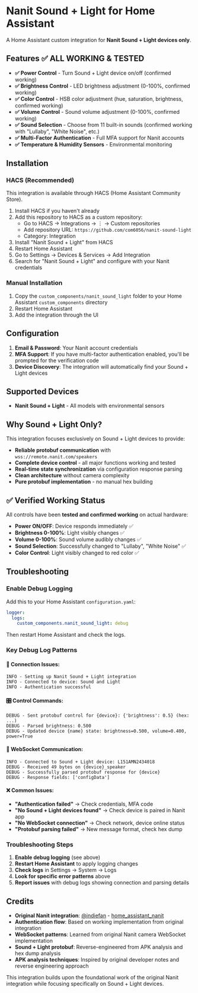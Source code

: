# Nanit Sound + Light for Home Assistant

A Home Assistant custom integration for **Nanit Sound + Light devices only**.

## Features ✅ **ALL WORKING & TESTED**

- **✅ Power Control** - Turn Sound + Light device on/off (confirmed working)
- **✅ Brightness Control** - LED brightness adjustment (0-100%, confirmed working)
- **✅ Color Control** - HSB color adjustment (hue, saturation, brightness, confirmed working)
- **✅ Volume Control** - Sound volume adjustment (0-100%, confirmed working)  
- **✅ Sound Selection** - Choose from 11 built-in sounds (confirmed working with "Lullaby", "White Noise", etc.)
- **✅ Multi-Factor Authentication** - Full MFA support for Nanit accounts
- **✅ Temperature & Humidity Sensors** - Environmental monitoring

## Installation

### HACS (Recommended)

This integration is available through HACS (Home Assistant Community Store).

1. Install HACS if you haven't already
2. Add this repository to HACS as a custom repository:
   - Go to HACS → Integrations → ⋮ → Custom repositories
   - Add repository URL: `https://github.com/com6056/nanit-sound-light`
   - Category: Integration
3. Install "Nanit Sound + Light" from HACS
4. Restart Home Assistant
5. Go to Settings → Devices & Services → Add Integration
6. Search for "Nanit Sound + Light" and configure with your Nanit credentials

### Manual Installation

1. Copy the `custom_components/nanit_sound_light` folder to your Home Assistant `custom_components` directory
2. Restart Home Assistant
3. Add the integration through the UI

## Configuration

1. **Email & Password**: Your Nanit account credentials
2. **MFA Support**: If you have multi-factor authentication enabled, you'll be prompted for the verification code
3. **Device Discovery**: The integration will automatically find your Sound + Light devices

## Supported Devices

- **Nanit Sound + Light** - All models with environmental sensors

## Why Sound + Light Only?

This integration focuses exclusively on Sound + Light devices to provide:
- **Reliable protobuf communication** with `wss://remote.nanit.com/speakers`
- **Complete device control** - all major functions working and tested
- **Real-time state synchronization** via configuration response parsing  
- **Clean architecture** without camera complexity
- **Pure protobuf implementation** - no manual hex building

## ✅ **Verified Working Status**

All controls have been **tested and confirmed working** on actual hardware:
- **Power ON/OFF**: Device responds immediately ✅
- **Brightness 0-100%**: Light visibly changes ✅  
- **Volume 0-100%**: Sound volume audibly changes ✅
- **Sound Selection**: Successfully changed to "Lullaby", "White Noise" ✅
- **Color Control**: Light visibly changed to red color ✅

## Troubleshooting

### **Enable Debug Logging**

Add this to your Home Assistant `configuration.yaml`:

```yaml
logger:
  logs:
    custom_components.nanit_sound_light: debug
```

Then restart Home Assistant and check the logs.

### **Key Debug Log Patterns**

#### **🔗 Connection Issues:**
```
INFO - Setting up Nanit Sound + Light integration
INFO - Connected to device: Sound and Light  
INFO - Authentication successful
```

#### **🎛️ Control Commands:**
```
DEBUG - Sent protobuf control for {device}: {'brightness': 0.5} (hex: ...)
DEBUG - Parsed brightness: 0.500
DEBUG - Updated device {name} state: brightness=0.500, volume=0.400, power=True
```

#### **📡 WebSocket Communication:**
```
INFO - Connected to Sound + Light device: L151AMN2434018
DEBUG - Received 49 bytes on {device}_speaker
DEBUG - Successfully parsed protobuf response for {device}
DEBUG - Response fields: ['configData']
```

#### **❌ Common Issues:**
- **"Authentication failed"** → Check credentials, MFA code
- **"No Sound + Light devices found"** → Check device is paired in Nanit app
- **"No WebSocket connection"** → Check network, device online status
- **"Protobuf parsing failed"** → New message format, check hex dump

### **Troubleshooting Steps**

1. **Enable debug logging** (see above)
2. **Restart Home Assistant** to apply logging changes
3. **Check logs** in Settings → System → Logs
4. **Look for specific error patterns** above
5. **Report issues** with debug logs showing connection and parsing details

## Credits

- **Original Nanit integration**: [@indiefan](https://github.com/indiefan) - [home_assistant_nanit](https://github.com/indiefan/home_assistant_nanit)
- **Authentication flow**: Based on working implementation from original integration
- **WebSocket patterns**: Learned from original Nanit camera WebSocket implementation
- **Sound + Light protobuf**: Reverse-engineered from APK analysis and hex dump analysis
- **APK analysis techniques**: Inspired by original developer notes and reverse engineering approach

This integration builds upon the foundational work of the original Nanit integration while focusing specifically on Sound + Light devices.